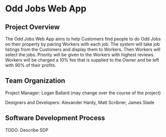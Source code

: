 # Odd Jobs Web App

## Project Overview

The Odd Jobs Web App aims to help Customers find people to do Odd Jobs on their property by pairing Workers with each job. The system will take job listings from the Customers and display them to Workers. Then Workers will select the jobs. Priority will be given to the Workers with highest reviews. Workers will be charged a 10% fee that is supplied to the Owner and be left with 90% of their profits.

## Team Organization

Project Manager: Logan Ballard (may change over the course of the project)

Designers and Developers: Alexander Hardy, Matt Scribner, James Slade

## Software Development Process

TODO: Describe SDP

